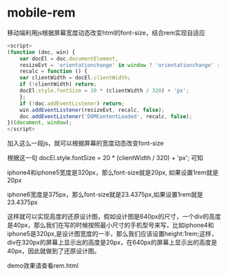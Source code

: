 # mobile-rem
移动端利用js根据屏幕宽度动态改变html的font-size，结合rem实现自适应

```javascript
<script>       
(function (doc, win) {   
    var docEl = doc.documentElement,   
    resizeEvt = 'orientationchange' in window ? 'orientationchange' : 'resize',   
    recalc = function () {   
	var clientWidth = docEl.clientWidth;   
	if (!clientWidth) return;   
	docEl.style.fontSize = 20 * (clientWidth / 320) + 'px';   
    };   
    if (!doc.addEventListener) return;   
    win.addEventListener(resizeEvt, recalc, false);   
    doc.addEventListener('DOMContentLoaded', recalc, false);   
})(document, window);   
</script>
```

加入这么一段js，就可以根据屏幕的宽度动态改变font-size

根据这一句 docEl.style.fontSize = 20 * (clientWidth / 320) + 'px';  可知

iphone4和iphone5宽度是320px，那么font-size就是20px, 如果设置1rem就是20px

iphone6宽度是375px，那么font-size就是23.4375px,如果设置1rem就是23.4375px

这样就可以实现高度的还原设计图，假如设计图是640px的尺寸，一个div的高度是40px，那么我们在写的时候按照最小尺寸的手机型号来写，比如iphone4和iphone5是320px,是设计图宽度的一半，那么我们应该设置height:1rem;这样，div在320px的屏幕上显示出的高度是20px，在640px的屏幕上显示出的高度是40px，因此就做到了还原设计图。

demo效果请查看rem.html


